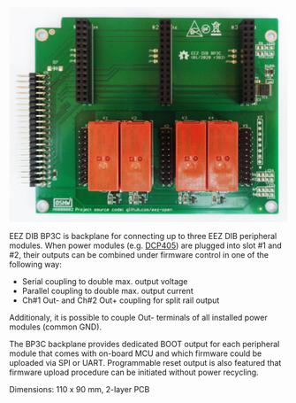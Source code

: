 ![module](Images/BP3C_r3B2.jpg)

EEZ DIB BP3C is backplane for connecting up to three EEZ DIB peripheral modules. When power modules (e.g. [DCP405](https://github.com/eez-open/modular-psu/tree/master/dcp405)) are plugged into slot #1 and #2, their outputs can be combined under firmware control in one of the following way:

- Serial coupling to double max. output voltage 
- Parallel coupling to double max. output current
- Ch#1 Out- and Ch#2 Out+ coupling for split rail output

Additionaly, it is possible to couple Out- terminals of all installed power modules (common GND).

The BP3C backplane provides dedicated BOOT output for each peripheral module that comes with on-board MCU and which firmware could be uploaded via SPI or UART. Programmable reset output is also featured that firmware upload procedure can be initiated without power recycling.

Dimensions: 110 x 90 mm, 2-layer PCB
